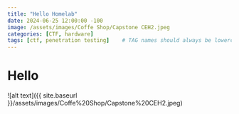 ```yaml
--- 
title: "Hello Homelab"
date: 2024-06-25 12:00:00 -100
image: /assets/images/Coffe Shop/Capstone CEH2.jpeg
categories: [CTF, hardware]
tags: [ctf, penetration testing]    # TAG names should always be lowercase
---
```


# Hello

![alt text]({{ site.baseurl }}/assets/images/Coffe%20Shop/Capstone%20CEH2.jpeg)
